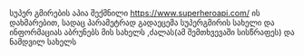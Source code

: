 სუპერ გმირების აპია შექმნილი https://www.superheroapi.com/ ის დახმარებით, სადაც პარამეტრად გადაეცემა სუპერგმირის სახელი და ინფორმაციას აბრუნებს მის სახელს ,ძალას(ამ შემთხვევაში სისწრაფეს) და ნამდვილ სახელს
